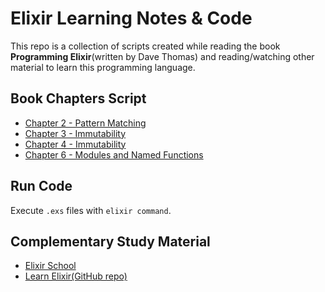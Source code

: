 # Elixir Learning Notes & Code

This repo is a collection of scripts created while reading the book **Programming Elixir**(written by Dave Thomas) and reading/watching other material to learn this programming language.

## Book Chapters Script

- [Chapter 2 - Pattern Matching](chapter_02)
- [Chapter 3 - Immutability](chapter_03)
- [Chapter 4 - Immutability](chapter_04)
- [Chapter 6 - Modules and Named Functions](chapter_06)

## Run Code

Execute `.exs` files with `elixir command`.

## Complementary Study Material

- [Elixir School](https://elixirschool.com/en/)
- [Learn Elixir(GitHub repo)](https://github.com/dwyl/learn-elixir)
